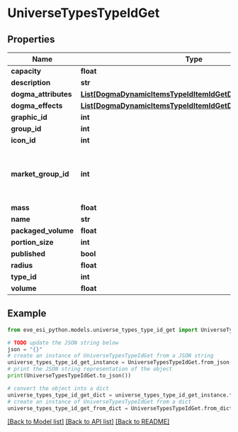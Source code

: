 # UniverseTypesTypeIdGet


## Properties

Name | Type | Description | Notes
------------ | ------------- | ------------- | -------------
**capacity** | **float** |  | [optional] 
**description** | **str** |  | 
**dogma_attributes** | [**List[DogmaDynamicItemsTypeIdItemIdGetDogmaAttributesInner]**](DogmaDynamicItemsTypeIdItemIdGetDogmaAttributesInner.md) |  | [optional] 
**dogma_effects** | [**List[DogmaDynamicItemsTypeIdItemIdGetDogmaEffectsInner]**](DogmaDynamicItemsTypeIdItemIdGetDogmaEffectsInner.md) |  | [optional] 
**graphic_id** | **int** |  | [optional] 
**group_id** | **int** |  | 
**icon_id** | **int** |  | [optional] 
**market_group_id** | **int** | This only exists for types that can be put on the market | [optional] 
**mass** | **float** |  | [optional] 
**name** | **str** |  | 
**packaged_volume** | **float** |  | [optional] 
**portion_size** | **int** |  | [optional] 
**published** | **bool** |  | 
**radius** | **float** |  | [optional] 
**type_id** | **int** |  | 
**volume** | **float** |  | [optional] 

## Example

```python
from eve_esi_python.models.universe_types_type_id_get import UniverseTypesTypeIdGet

# TODO update the JSON string below
json = "{}"
# create an instance of UniverseTypesTypeIdGet from a JSON string
universe_types_type_id_get_instance = UniverseTypesTypeIdGet.from_json(json)
# print the JSON string representation of the object
print(UniverseTypesTypeIdGet.to_json())

# convert the object into a dict
universe_types_type_id_get_dict = universe_types_type_id_get_instance.to_dict()
# create an instance of UniverseTypesTypeIdGet from a dict
universe_types_type_id_get_from_dict = UniverseTypesTypeIdGet.from_dict(universe_types_type_id_get_dict)
```
[[Back to Model list]](../README.md#documentation-for-models) [[Back to API list]](../README.md#documentation-for-api-endpoints) [[Back to README]](../README.md)


